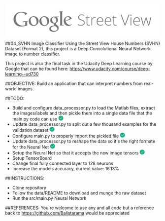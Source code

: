 <div align="center">
  <img src="https://raw.githubusercontent.com/Balistarama/04_SVHN-Image-Classifier/master/Google%20Street%20View.png"><br>
</div>

##04_SVHN Image Classifier
Using the Street View House Numbers (SVHN) Dataset (Format 2), this project is a 
Deep Convolutional Neural Network image to number classifier.

This project is also the final task in the Udacity Deep Learning course by Google 
that can be found here: https://www.udacity.com/course/deep-learning--ud730

##OBJECTIVE:
Build an application that can interpret numbers from real-world images.

##TODO:
- Build and configure data_processor.py to load the Matlab files, extract the 
images/labels and then pickle them into a single data file that the main.py 
code can use <img src="https://raw.githubusercontent.com/Balistarama/04_SVHN-Image-Classifier/master/tick.png">
- Update data_processor.py to split out a few thousand examples for the validation dataset <img src="https://raw.githubusercontent.com/Balistarama/04_SVHN-Image-Classifier/master/tick.png">
- Configure main.py to properly import the pickled file <img src="https://raw.githubusercontent.com/Balistarama/04_SVHN-Image-Classifier/master/tick.png">
- Update data_processor.py to reshape the data so it's the right formate for the Neural Net <img src="https://raw.githubusercontent.com/Balistarama/04_SVHN-Image-Classifier/master/tick.png">
- Setup the Neural Net so that it accepts the new image tensors <img src="https://raw.githubusercontent.com/Balistarama/04_SVHN-Image-Classifier/master/tick.png">
- Setup TensorBoard
- Change final fully connected layer to 128 neurons
- Increase the models accuracy, current value: 16.13%

##INSTRUCTIONS:
 - Clone repository
 - Follow the data/README to download and munge the raw dataset
 - Run the src/main.py Neural Network

##REFERENCES:
You're welcome to use any and all code but a reference back to 
https://github.com/Balistarama would be appreciated
